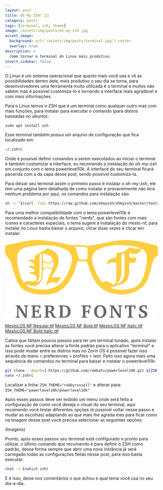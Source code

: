 ```yaml
---
layout: post
title: Oh My ZSH! 👨‍💻
category: posts
tags: [terminal, zsh, theme]
image: /assets/img/posts/oh-my-zsh.jpg
accent_image: 
  background: url('/assets/img/posts/terminal.jpg') center 
  overlay: true
description: >
  Como tornar o terminal do Linux mais produtivo.
invert_sidebar: false
---
```


O Linux é um sistema operacional que quanto mais você usa e vê as possibilidades dentro dele, mais produtivo o seu dia se torna, para desenvolvedores uma ferramenta muito utilizada é o terminal e muitos não sabem mas é possível customiza-lo e tornando a interface mais agradável e com mais informações.

Para o Linux temos o ZSH que é um terminal como qualquer outro mas com mais funções, para instalar para executar o comando (para distros baseadas no ubunto):

```
sudo apt install zsh
```

Esse terminal também possui um arquivo de configuração que fica localizado em:

```bash
~/.zshrc
```

Onde é possível definir comandos a serem executados ao iniciar o terminal e também customizar a interface, eu recomendo a instalação do oh-my-zsh em conjunto com o tema powerlevel10k. A interface do seu terminal ficará pacerida com a da capa desse post, sendo possível customiza-la.

Para deixar seu terminal assim o primeiro passo é instalar o oh-my-zsh, ele tem uma página bem detalhada de como instalar e provavelmente não terá nenhum problema por aqui, os comandos para instalação são:

```bash
sh -c "$(curl -fsSL https://raw.github.com/ohmyzsh/ohmyzsh/master/tools/install.sh)"
```

Para uma melhor compatibilidade com o tema powerlevel10k é recomendado a instalação de fontes "nerds", que são fontes com mais ícones e caracteres especiais, o tema sugere a instalação do meslo-nf, para instalar no Linux basta baixar o arquivo, clicar duas vezes e clicar em instalar.

![Nerd Fonts](/assets/img/posts/nerd-fonts-logo.svg "Nerd Fonts")

[MesloLGS NF Regular.ttf](https://github.com/romkatv/powerlevel10k-media/raw/master/MesloLGS%20NF%20Regular.ttf)
[MesloLGS NF Bold.ttf](https://github.com/romkatv/powerlevel10k-media/raw/master/MesloLGS%20NF%20Bold.ttf)
[MesloLGS NF Italic.ttf](https://github.com/romkatv/powerlevel10k-media/raw/master/MesloLGS%20NF%20Italic.ttf) 
[MesloLGS NF Bold Italic.ttf](https://github.com/romkatv/powerlevel10k-media/raw/master/MesloLGS%20NF%20Bold%20Italic.ttf)


Calma que faltam poucos passos para ter um terminal tunado, após instalar as fontes você precisa alterar a fonte padrão para o aplicativo "terminal" e isso pode mudar entre as distros mas no Zorin OS é possível fazer isso através de menu > preferences > profiles > text. Feito isso agora mais uma sequência de comandos no terminal para baixar e instalar o powerlevel10k:

```bash
git clone --depth=1 https://github.com/romkatv/powerlevel10k.git ${ZSH_CUSTOM:-$HOME/.oh-my-zsh/custom}/themes/powerlevel10k
nano ~/.zshrc
```

Localizar a linha: ```ZSH_THEME="robbyrussell"``` e alterar para: ```ZSH_THEME="powerlevel10k/powerlevel10k"```

Após esses passos deve ser exibido um menu onde será feita a configuração de como você deseja o visual do seu terminal, aqui recomendo você testar diferentes opções (é possível voltar nesse passo e mudar as escolhas) adaptando ao que mais lhe agrada mas para ficar como na imagem desse post você precisa selecionar as seguintes opções:

(Imagens)

Pronto, após esses passos seu terminal está configurado e pronto para utilizar, o último comando que recomendo é para definir o ZSH como padrão, dessa forma sempre que abrir uma nova instância já será carregado todas as configurações feitas nesse post, para isso basta executar:

```bash
chsh -s $(which zsh)
```

E é isso, deixe nos comentários o que achou e qual tema você usa no seu dia-a-dia.